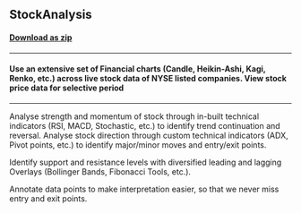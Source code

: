 ## StockAnalysis
#### [Download as zip](https://grapecity.github.io/DownGit/#/home?url=https://github.com/GrapeCity/ComponentOne-WPF-Samples/tree/master/NET_4.5.2/C1.WPF.FlexChart/CS/StockAnalysis/StockAnalysis)
____
#### Use an extensive set of Financial charts (Candle, Heikin-Ashi, Kagi, Renko, etc.) across live stock data of NYSE listed companies. View stock price data for selective period
____
Analyse strength and momentum of stock through in-built technical indicators (RSI, MACD, Stochastic, etc.) to identify trend continuation and reversal.  Analyse stock direction through custom technical indicators (ADX, Pivot points, etc.) to identify major/minor moves and entry/exit points. 
 
Identify support and resistance levels  with diversified leading and lagging Overlays (Bollinger Bands, Fibonacci Tools, etc.).
 
Annotate data points to make interpretation easier, so that we never miss entry and exit points. 
